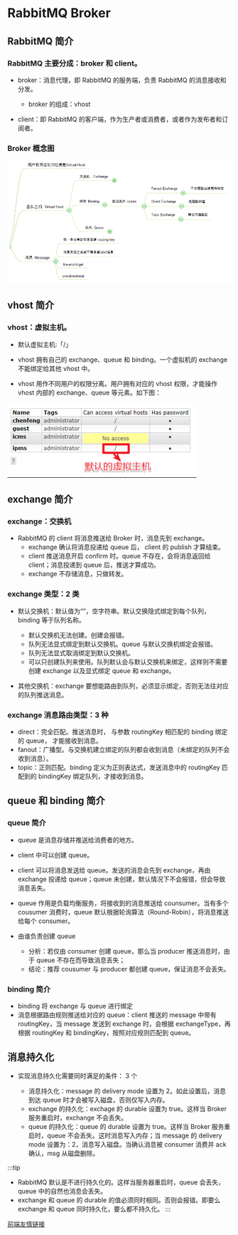 # RabbitMQ Broker

## RabbitMQ 简介

### RabbitMQ 主要分成：broker 和 client。

- broker：消息代理，即 RabbitMQ 的服务端，负责 RabbitMQ 的消息接收和分发。

  - broker 的组成：vhost

- client：即 RabbitMQ 的客户端，作为生产者或消费者，或者作为发布者和订阅者。

### Broker 概念图

<a data-fancybox title="" href="https://raw.githubusercontent.com/ChenFengHub/PicServer/master/blogger/mysql/20190417142100.png">![](https://raw.githubusercontent.com/ChenFengHub/PicServer/master/blogger/mysql/20190417142100.png)</a>

## vhost 简介

### vhost：虚拟主机。

- 默认虚拟主机:「/」

- vhost 拥有自己的 exchange、queue 和 binding。一个虚拟机的 exchange 不能绑定给其他 vhost 中。

- vhost 用作不同用户的权限分离。用户拥有对应的 vhost 权限，才能操作 vhost 内部的 exchange、queue 等元素。如下图：

<a data-fancybox title="" href="https://raw.githubusercontent.com/ChenFengHub/PicServer/master/blogger/mysql/20190417112219.png">![](https://raw.githubusercontent.com/ChenFengHub/PicServer/master/blogger/mysql/20190417112219.png)</a>

## exchange 简介

### exchange：交换机

- RabbitMQ 的 client 将消息推送给 Broker 时，消息先到 exchange。
  - exchange 确认将消息投递给 queue 后， client 的 publish 才算结束。
  - client 推送消息开启 confirm 时。queue 不存在，会将消息返回给 client；消息投递到 queue 后，推送才算成功。
  - exchange 不存储消息，只做转发。

### exchange 类型：2 类

- 默认交换机：默认值为“”，空字符串。默认交换隐式绑定到每个队列，binding 等于队列名称。

  - 默认交换机无法创建。创建会报错。
  - 队列无法显式绑定到默认交换机。queue 与默认交换机绑定会报错。
  - 队列无法显式取消绑定到默认交换机。
  - 可以只创建队列来使用。队列默认会与默认交换机来绑定，这样则不需要创建 exchange 以及显式绑定 queue 和 exchange。

- 其他交换机：exchange 要想能路由到队列，必须显示绑定，否则无法往对应的队列推送消息。

### exchange 消息路由类型：3 种

- direct：完全匹配。推送消息时， 与参数 routingKey 相匹配的 binding 绑定的 queue， 才能接收到消息。
- fanout：广播型。与交换机建立绑定的队列都会收到消息（未绑定的队列不会收到消息）。
- topic：正则匹配。binding 定义为正则表达式，发送消息中的 routingKey 匹配到的 bindingKey 绑定队列，才接收到消息。

## queue 和 binding 简介

### queue 简介

- queue 是消息存储并推送给消费者的地方。
- client 中可以创建 queue。
- client 可以将消息发送给 queue。发送的消息会先到 exchange，再由 exchange 投递给 queue；queue 未创建，默认情况下不会报错，但会导致消息丢失。
- queue 作用是负载均衡服务，将接收到的消息推送给 counsumer。当有多个 cousumer 消费时，queue 默认根据轮询算法（Round-Robin），将消息推送给每个 consumer。

- 由谁负责创建 queue

  - 分析：若仅由 consumer 创建 queue，那么当 producer 推送消息时，由于 queue 不存在而导致消息丢失；
  - 结论：推荐 cousumer 与 producer 都创建 queue，保证消息不会丢失。

### binding 简介

- binding 将 exchange 与 queue 进行绑定
- 消息根据路由规则推送给对应的 queue：client 推送的 message 中带有 routingKey，当 message 发送到 exchange 时，会根据 exchangeType，再根据 routingKey 和 bindingKey，按照对应规则匹配到 queue。

## 消息持久化

- 实现消息持久化需要同时满足的条件： 3 个

  - 消息持久化：message 的 delivery mode 设置为 2。如此设置后，消息到达 queue 时才会被写入磁盘，否则仅写入内存。
  - exchange 的持久化：exchage 的 durable 设置为 true。这样当 Broker 服务重启时，exchange 不会丢失。
  - queue 的持久化：queue 的 durable 设置为 true。这样当 Broker 服务重启时，queue 不会丢失。这时消息写入内存；当 message 的 delivery mode 设置为：2，消息写入磁盘。当确认消息被 consumer 消费并 ack 确认，msg 从磁盘删除。

:::tip

- RabbitMQ 默认是不进行持久化的。这样当服务器重启时，queue 会丢失，queue 中的自然也消息会丢失。
- exchange 和 queue 的 durable 的值必须同时相同。否则会报错。即要么 exchange 和 queue 同时持久化，要么都不持久化。
  :::
<!--
<Valine></Valine> -->
[前端友情链接](https://itxiaohao.github.io)
